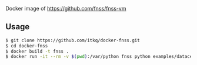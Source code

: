 Docker image of https://github.com/fnss/fnss-vm

## Usage
```sh
$ git clone https://github.com/itkq/docker-fnss.git
$ cd docker-fnss
$ docker build -t fnss .
$ docker run -it --rm -v $(pwd):/var/python fnss python examples/datacenter.py
```

